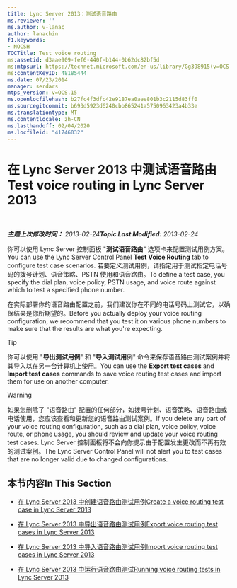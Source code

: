 ```yaml
---
title: Lync Server 2013：测试语音路由
ms.reviewer: ''
ms.author: v-lanac
author: lanachin
f1.keywords:
- NOCSH
TOCTitle: Test voice routing
ms:assetid: d3aae909-fef6-440f-b144-0b62dc82bf5d
ms:mtpsurl: https://technet.microsoft.com/en-us/library/Gg398915(v=OCS.15)
ms:contentKeyID: 48185444
ms.date: 07/23/2014
manager: serdars
mtps_version: v=OCS.15
ms.openlocfilehash: b27fc4f3dfc42e9187ea0aee801b3c2115d83ff0
ms.sourcegitcommit: b693d5923d6240cbb865241a5750963423a4b33e
ms.translationtype: MT
ms.contentlocale: zh-CN
ms.lasthandoff: 02/04/2020
ms.locfileid: "41746032"
---
```

<div data-xmlns="http://www.w3.org/1999/xhtml">

<div class="topic" data-xmlns="http://www.w3.org/1999/xhtml" data-msxsl="urn:schemas-microsoft-com:xslt" data-cs="http://msdn.microsoft.com/en-us/">

<div data-asp="http://msdn2.microsoft.com/asp">

# <a name="test-voice-routing-in-lync-server-2013"></a><span data-ttu-id="9690f-102">在 Lync Server 2013 中测试语音路由</span><span class="sxs-lookup"><span data-stu-id="9690f-102">Test voice routing in Lync Server 2013</span></span>

</div>

<div id="mainSection">

<div id="mainBody">

<span> </span>

<span data-ttu-id="9690f-103">_**主题上次修改时间：** 2013-02-24_</span><span class="sxs-lookup"><span data-stu-id="9690f-103">_**Topic Last Modified:** 2013-02-24_</span></span>

<span data-ttu-id="9690f-104">你可以使用 Lync Server 控制面板 "**测试语音路由**" 选项卡来配置测试用例方案。</span><span class="sxs-lookup"><span data-stu-id="9690f-104">You can use the Lync Server Control Panel **Test Voice Routing** tab to configure test case scenarios.</span></span> <span data-ttu-id="9690f-105">若要定义测试用例，请指定用于测试指定电话号码的拨号计划、语音策略、PSTN 使用和语音路由。</span><span class="sxs-lookup"><span data-stu-id="9690f-105">To define a test case, you specify the dial plan, voice policy, PSTN usage, and voice route against which to test a specified phone number.</span></span>

<span data-ttu-id="9690f-106">在实际部署你的语音路由配置之前，我们建议你在不同的电话号码上测试它，以确保结果是你所期望的。</span><span class="sxs-lookup"><span data-stu-id="9690f-106">Before you actually deploy your voice routing configuration, we recommend that you test it on various phone numbers to make sure that the results are what you're expecting.</span></span>

<div>


> [!TIP]  
> <span data-ttu-id="9690f-107">你可以使用 "<STRONG>导出测试用例</STRONG>" 和 "<STRONG>导入测试用</STRONG>例" 命令来保存语音路由测试案例并将其导入以在另一台计算机上使用。</span><span class="sxs-lookup"><span data-stu-id="9690f-107">You can use the <STRONG>Export test cases</STRONG> and <STRONG>Import test cases</STRONG> commands to save voice routing test cases and import them for use on another computer.</span></span>



</div>

<div>


> [!WARNING]  
> <span data-ttu-id="9690f-108">如果您删除了 "语音路由" 配置的任何部分，如拨号计划、语音策略、语音路由或电话使用，您应该查看和更新您的语音路由测试案例。</span><span class="sxs-lookup"><span data-stu-id="9690f-108">If you delete any part of your voice routing configuration, such as a dial plan, voice policy, voice route, or phone usage, you should review and update your voice routing test cases.</span></span> <span data-ttu-id="9690f-109">Lync Server 控制面板将不会向你提示由于配置发生更改而不再有效的测试案例。</span><span class="sxs-lookup"><span data-stu-id="9690f-109">The Lync Server Control Panel will not alert you to test cases that are no longer valid due to changed configurations.</span></span>



</div>

<div>

## <a name="in-this-section"></a><span data-ttu-id="9690f-110">本节内容</span><span class="sxs-lookup"><span data-stu-id="9690f-110">In This Section</span></span>

  - [<span data-ttu-id="9690f-111">在 Lync Server 2013 中创建语音路由测试用例</span><span class="sxs-lookup"><span data-stu-id="9690f-111">Create a voice routing test case in Lync Server 2013</span></span>](lync-server-2013-create-a-voice-routing-test-case.md)

  - [<span data-ttu-id="9690f-112">在 Lync Server 2013 中导出语音路由测试用例</span><span class="sxs-lookup"><span data-stu-id="9690f-112">Export voice routing test cases in Lync Server 2013</span></span>](lync-server-2013-export-voice-routing-test-cases.md)

  - [<span data-ttu-id="9690f-113">在 Lync Server 2013 中导入语音路由测试用例</span><span class="sxs-lookup"><span data-stu-id="9690f-113">Import voice routing test cases in Lync Server 2013</span></span>](lync-server-2013-import-voice-routing-test-cases.md)

  - [<span data-ttu-id="9690f-114">在 Lync Server 2013 中运行语音路由测试</span><span class="sxs-lookup"><span data-stu-id="9690f-114">Running voice routing tests in Lync Server 2013</span></span>](lync-server-2013-running-voice-routing-tests.md)

</div>

</div>

<span> </span>

</div>

</div>

</div>

